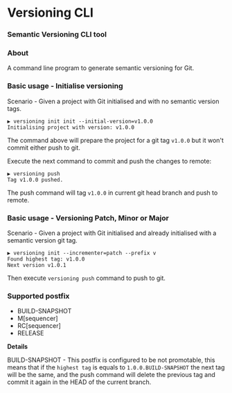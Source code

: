 # Versioning CLI
### Semantic Versioning CLI tool

### About

A command line program to generate semantic versioning for Git. 

### Basic usage - Initialise versioning
Scenario - Given a project with Git initialised and with no semantic version tags.

```shell
▶ versioning init init --initial-version=v1.0.0
Initialising project with version: v1.0.0

```

The command above will prepare the project for a git tag `v1.0.0`
but it won't commit either push to git. 

Execute the next command to commit and push the changes to remote:

```shell
▶ versioning push
Tag v1.0.0 pushed.
```

The push command will tag `v1.0.0` in current 
git head branch and push to remote.


### Basic usage - Versioning Patch, Minor or Major
Scenario - Given a project with Git initialised and already initialised with a 
semantic version git tag.

```shell
▶ versioning init --incrementer=patch --prefix v
Found highest tag: v1.0.0
Next version v1.0.1
```
Then execute `versioning push` command to push to git.

### Supported postfix

- BUILD-SNAPSHOT
- M[sequencer]
- RC[sequencer]
- RELEASE

**Details**

BUILD-SNAPSHOT - This postfix is configured to be not promotable, 
this means that if the `highest tag` is equals to `1.0.0.BUILD-SNAPSHOT` the 
next tag will be the same, and the push command will delete the previous tag and 
commit it again in the HEAD of the current branch.
